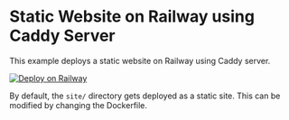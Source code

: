 # Static Website on Railway using Caddy Server
This example deploys a static website on Railway using Caddy server.

[![Deploy on Railway](https://railway.app/button.svg)](https://railway.app/new/template/TETV8z?referralCode=alphasec)

By default, the `site/` directory gets deployed as a static site. This can be modified by changing the Dockerfile.
